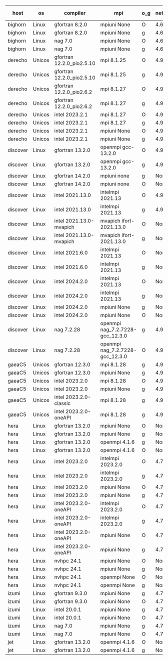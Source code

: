 

| host     | os       | compiler                              | mpi                      | o_g        | netcdf        | build       | u_pass          | u_fail          | s_pass            | s_fail            | e_pass             | e_fail             | nuopc_pass       | nuopc_fail       | artifacts link          |
|----------|----------|---------------------------------------|--------------------------|------------|---------------|-------------|-----------------|-----------------|-------------------|-------------------|--------------------|--------------------|------------------|------------------|-------------------------|
| bighorn | Linux | gfortran 8.2.0 | mpiuni None  | O | 4.6.1  | PASS | None | None | None | None | None | None | None | None | <a href="https://github.com/esmf-org/esmf-test-artifacts/tree/66284845cf2dea532b1b58e3d820c426b1e3f9ad/develop/gfortran/8.2.0/O/mpiuni/None" target="_blank">6628484</a> | 
| bighorn | Linux | gfortran 8.2.0 | mpiuni None  | g | 4.6.1  | PASS | 12555 | 0 | 9 | 0 | 42 | 0 | None | None | <a href="https://github.com/esmf-org/esmf-test-artifacts/tree/c97788f6404ef71b8fc9110a8b8c351f05e1efdb/develop/gfortran/8.2.0/g/mpiuni/None" target="_blank">c97788f</a> | 
| bighorn | Linux | nag 7.0 | mpiuni None  | O | 4.6.1  | PASS | 12555 | 0 | 9 | 0 | 42 | 0 | None | None | <a href="https://github.com/esmf-org/esmf-test-artifacts/tree/d0186b4eaaf64c7d4c3e32e7c0eb35b99cd3a75b/develop/nag/7.0/O/mpiuni/None" target="_blank">d0186b4</a> | 
| bighorn | Linux | nag 7.0 | mpiuni None  | g | 4.6.1  | PASS | 12555 | 0 | 9 | 0 | 42 | 0 | None | None | <a href="https://github.com/esmf-org/esmf-test-artifacts/tree/9cc5197b7866a9dd7e71bb5c818db1b96f488898/develop/nag/7.0/g/mpiuni/None" target="_blank">9cc5197</a> | 
| derecho | Unicos | gfortran 12.2.0_pio2.5.10 | mpi 8.1.25  | O | 4.9.2  | PASS | None | None | None | None | None | None | None | None | <a href="https://github.com/esmf-org/esmf-test-artifacts/tree/ca91eaf1b3c3ed9f1adbe355da57610090fa943b/develop/gfortran/12.2.0_pio2.5.10/O/mpi/8.1.25" target="_blank">ca91eaf</a> | 
| derecho | Unicos | gfortran 12.2.0_pio2.5.10 | mpi 8.1.25  | g | 4.9.2  | PASS | None | None | None | None | None | None | None | None | <a href="https://github.com/esmf-org/esmf-test-artifacts/tree/269a1c231d863d2a90af3d2889e02fbfb80388f1/develop/gfortran/12.2.0_pio2.5.10/g/mpi/8.1.25" target="_blank">269a1c2</a> | 
| derecho | Unicos | gfortran 12.2.0_pio2.6.2 | mpi 8.1.27  | O | 4.9.2  | PASS | None | None | None | None | None | None | None | None | <a href="https://github.com/esmf-org/esmf-test-artifacts/tree/fcaaa25e97ccafe61885c4adcd4505e54316bf2c/develop/gfortran/12.2.0_pio2.6.2/O/mpi/8.1.27" target="_blank">fcaaa25</a> | 
| derecho | Unicos | gfortran 12.2.0_pio2.6.2 | mpi 8.1.27  | g | 4.9.2  | PASS | None | None | None | None | None | None | None | None | <a href="https://github.com/esmf-org/esmf-test-artifacts/tree/06d72f263657f3e30bfc42086bd0de7236b78692/develop/gfortran/12.2.0_pio2.6.2/g/mpi/8.1.27" target="_blank">06d72f2</a> | 
| derecho | Unicos | intel 2023.2.1 | mpi 8.1.27  | O | 4.9.2  | PASS | None | None | None | None | None | None | None | None | <a href="https://github.com/esmf-org/esmf-test-artifacts/tree/bd33f4c6426a03c30a0424f9ab931e9837317db8/develop/intel/2023.2.1/O/mpi/8.1.27" target="_blank">bd33f4c</a> | 
| derecho | Unicos | intel 2023.2.1 | mpi 8.1.27  | g | 4.9.2  | PASS | None | None | None | None | None | None | None | None | <a href="https://github.com/esmf-org/esmf-test-artifacts/tree/0d5d7f8d1b7036bbec5c7fe2f2f0bd16a2c75a29/develop/intel/2023.2.1/g/mpi/8.1.27" target="_blank">0d5d7f8</a> | 
| derecho | Unicos | intel 2023.2.1 | mpiuni None  | O | 4.9.2  | PASS | None | None | None | None | None | None | None | None | <a href="https://github.com/esmf-org/esmf-test-artifacts/tree/d90eac27e27be03e585b682479a7f2a8137c4d6a/develop/intel/2023.2.1/O/mpiuni/None" target="_blank">d90eac2</a> | 
| derecho | Unicos | intel 2023.2.1 | mpiuni None  | g | 4.9.2  | PASS | None | None | None | None | None | None | None | None | <a href="https://github.com/esmf-org/esmf-test-artifacts/tree/a98d2b5e37f77fec824ea372999931daa688e185/develop/intel/2023.2.1/g/mpiuni/None" target="_blank">a98d2b5</a> | 
| discover | Linux | gfortran 13.2.0 | openmpi gcc-13.2.0  | O | 4.9.2  | PASS | None | None | None | None | None | None | None | None | <a href="https://github.com/esmf-org/esmf-test-artifacts/tree/85c96b4dda61048fff121e48f63a96fbf629c4d0/develop/gfortran/13.2.0/O/openmpi/gcc-13.2.0" target="_blank">85c96b4</a> | 
| discover | Linux | gfortran 13.2.0 | openmpi gcc-13.2.0  | g | 4.9.2  | PASS | None | None | None | None | None | None | None | None | <a href="https://github.com/esmf-org/esmf-test-artifacts/tree/c40b7a270329e463331d76b4a2ca84ba72f8bb36/develop/gfortran/13.2.0/g/openmpi/gcc-13.2.0" target="_blank">c40b7a2</a> | 
| discover | Linux | gfortran 14.2.0 | mpiuni none  | g | None  | PASS | None | None | None | None | None | None | None | None | <a href="https://github.com/esmf-org/esmf-test-artifacts/tree/8dc747dfb11b81b4d6f0ece2434aa96e1c19c561/develop/gfortran/14.2.0/g/mpiuni/none" target="_blank">8dc747d</a> | 
| discover | Linux | gfortran 14.2.0 | mpiuni none  | O | None  | PASS | None | None | None | None | None | None | None | None | <a href="https://github.com/esmf-org/esmf-test-artifacts/tree/e6f4c58df621bbb5f88e066bb77196f0bbf3e949/develop/gfortran/14.2.0/O/mpiuni/none" target="_blank">e6f4c58</a> | 
| discover | Linux | intel 2021.13.0 | intelmpi 2021.13  | O | 4.9.2  | PASS | None | None | None | None | None | None | None | None | <a href="https://github.com/esmf-org/esmf-test-artifacts/tree/d0958735c683af0364c00e31f123bca7f2d42ffd/develop/intel/2021.13.0/O/intelmpi/2021.13" target="_blank">d095873</a> | 
| discover | Linux | intel 2021.13.0 | intelmpi 2021.13  | g | 4.9.2  | PASS | None | None | None | None | None | None | None | None | <a href="https://github.com/esmf-org/esmf-test-artifacts/tree/afa0fb19537c3e223b5b1453f4fa4cc4956e86ab/develop/intel/2021.13.0/g/intelmpi/2021.13" target="_blank">afa0fb1</a> | 
| discover | Linux | intel 2021.13.0-mvapich | mvapich ifort-2021.13.0  | O | None  | PASS | None | None | None | None | None | None | None | None | <a href="https://github.com/esmf-org/esmf-test-artifacts/tree/ca7cfe97dace34a21aaa5c85d954081c07a64401/develop/intel/2021.13.0-mvapich/O/mvapich/ifort-2021.13.0" target="_blank">ca7cfe9</a> | 
| discover | Linux | intel 2021.13.0-mvapich | mvapich ifort-2021.13.0  | g | None  | PASS | None | None | None | None | None | None | None | None | <a href="https://github.com/esmf-org/esmf-test-artifacts/tree/4e24e2198045acac92ca112c16bed0fb20dbbb0a/develop/intel/2021.13.0-mvapich/g/mvapich/ifort-2021.13.0" target="_blank">4e24e21</a> | 
| discover | Linux | intel 2021.6.0 | intelmpi 2021.13  | O | None  | PASS | None | None | None | None | None | None | None | None | <a href="https://github.com/esmf-org/esmf-test-artifacts/tree/2495ff8a2317b80567e8670af7ae4a7b5fa2cb32/develop/intel/2021.6.0/O/intelmpi/2021.13" target="_blank">2495ff8</a> | 
| discover | Linux | intel 2021.6.0 | intelmpi 2021.13  | g | None  | PASS | None | None | None | None | None | None | None | None | <a href="https://github.com/esmf-org/esmf-test-artifacts/tree/547543cb072d2e602d3c6ae8552f4b4ef3217bee/develop/intel/2021.6.0/g/intelmpi/2021.13" target="_blank">547543c</a> | 
| discover | Linux | intel 2024.2.0 | intelmpi 2021.13  | O | None  | PASS | None | None | None | None | None | None | None | None | <a href="https://github.com/esmf-org/esmf-test-artifacts/tree/f9707ba99f537e8bfc8bc7f7496fa3710adebb3d/develop/intel/2024.2.0/O/intelmpi/2021.13" target="_blank">f9707ba</a> | 
| discover | Linux | intel 2024.2.0 | intelmpi 2021.13  | g | None  | PASS | None | None | None | None | None | None | None | None | <a href="https://github.com/esmf-org/esmf-test-artifacts/tree/9190566d985717aa17b52bea622d6fc1a5b0607f/develop/intel/2024.2.0/g/intelmpi/2021.13" target="_blank">9190566</a> | 
| discover | Linux | intel 2024.2.0 | mpiuni None  | g | None  | PASS | None | None | None | None | None | None | None | None | <a href="https://github.com/esmf-org/esmf-test-artifacts/tree/b4ab42ab8ccc4774a637ce50ca1b32792fb3fed9/develop/intel/2024.2.0/g/mpiuni/None" target="_blank">b4ab42a</a> | 
| discover | Linux | intel 2024.2.0 | mpiuni None  | O | None  | PASS | None | None | None | None | None | None | None | None | <a href="https://github.com/esmf-org/esmf-test-artifacts/tree/ffa9a54a394c3de90db895d41f3eda9572e3ef6d/develop/intel/2024.2.0/O/mpiuni/None" target="_blank">ffa9a54</a> | 
| discover | Linux | nag 7.2.28 | openmpi nag_7.2.7228-gcc_12.3.0  | g | 4.9.2  | PASS | None | None | None | None | None | None | None | None | <a href="https://github.com/esmf-org/esmf-test-artifacts/tree/e6eb56045eb922764dc57814961f94c1e465dab3/develop/nag/7.2.28/g/openmpi/nag_7.2.7228-gcc_12.3.0" target="_blank">e6eb560</a> | 
| discover | Linux | nag 7.2.28 | openmpi nag_7.2.7228-gcc_12.3.0  | O | 4.9.2  | PASS | None | None | None | None | None | None | None | None | <a href="https://github.com/esmf-org/esmf-test-artifacts/tree/620dcfc52821c71f6659c7fb78de892619411138/develop/nag/7.2.28/O/openmpi/nag_7.2.7228-gcc_12.3.0" target="_blank">620dcfc</a> | 
| gaeaC5 | Unicos | gfortran 12.3.0 | mpi 8.1.28  | g | 4.9.0  | PASS | None | None | None | None | None | None | None | None | <a href="https://github.com/esmf-org/esmf-test-artifacts/tree/c3ef41761f34ef8f83e415eaffb8e1dd3ef8c416/develop/gfortran/12.3.0/g/mpi/8.1.28" target="_blank">c3ef417</a> | 
| gaeaC5 | Unicos | gfortran 12.3.0 | mpiuni None  | g | 4.9.0  | PASS | None | None | None | None | None | None | None | None | <a href="https://github.com/esmf-org/esmf-test-artifacts/tree/ac45f3d264e564d2ef2c519d1e0c9456636d78a4/develop/gfortran/12.3.0/g/mpiuni/None" target="_blank">ac45f3d</a> | 
| gaeaC5 | Unicos | intel 2023.2.0 | mpi 8.1.28  | O | 4.9.0  | PASS | None | None | None | None | None | None | None | None | <a href="https://github.com/esmf-org/esmf-test-artifacts/tree/08696872843e0b89e16a6715c93dbf8432478118/develop/intel/2023.2.0/O/mpi/8.1.28" target="_blank">0869687</a> | 
| gaeaC5 | Unicos | intel 2023.2.0 | mpiuni None  | g | 4.9.0  | PASS | None | None | None | None | None | None | None | None | <a href="https://github.com/esmf-org/esmf-test-artifacts/tree/f632534e82ac96ea452b65a749df27058a044915/develop/intel/2023.2.0/g/mpiuni/None" target="_blank">f632534</a> | 
| gaeaC5 | Unicos | intel 2023.2.0-classic | mpi 8.1.28  | g | 4.9.0  | PASS | None | None | None | None | None | None | None | None | <a href="https://github.com/esmf-org/esmf-test-artifacts/tree/26d8d699c1fd39f03e73506c9ffd226ce48716ad/develop/intel/2023.2.0-classic/g/mpi/8.1.28" target="_blank">26d8d69</a> | 
| gaeaC5 | Unicos | intel 2023.2.0-oneAPI | mpi 8.1.28  | g | 4.9.0  | PASS | None | None | None | None | None | None | None | None | <a href="https://github.com/esmf-org/esmf-test-artifacts/tree/a635291e73e019d33c9ae955c7b2708999323a14/develop/intel/2023.2.0-oneAPI/g/mpi/8.1.28" target="_blank">a635291</a> | 
| hera | Linux | gfortran 13.2.0 | mpiuni None  | O | None  | PASS | 12555 | 0 | 9 | 0 | 42 | 0 | None | None | <a href="https://github.com/esmf-org/esmf-test-artifacts/tree/0c5dd4a13349ae50b505fa8c5024f00f00b727ba/develop/gfortran/13.2.0/O/mpiuni/None" target="_blank">0c5dd4a</a> | 
| hera | Linux | gfortran 13.2.0 | mpiuni None  | g | None  | PASS | 12555 | 0 | 9 | 0 | 42 | 0 | None | None | <a href="https://github.com/esmf-org/esmf-test-artifacts/tree/61e33aa4ce24f6ecca054b255af1ab0320b57b68/develop/gfortran/13.2.0/g/mpiuni/None" target="_blank">61e33aa</a> | 
| hera | Linux | gfortran 13.2.0 | openmpi 4.1.6  | g | None  | PASS | 14224 | 0 | 51 | 0 | 80 | 0 | 57 | 0 | <a href="https://github.com/esmf-org/esmf-test-artifacts/tree/e9a0eb19abcf7dc2d34eb953f18b8b47c41d56d6/develop/gfortran/13.2.0/g/openmpi/4.1.6" target="_blank">e9a0eb1</a> | 
| hera | Linux | gfortran 13.2.0 | openmpi 4.1.6  | O | None  | PASS | 14224 | 0 | 51 | 0 | 80 | 0 | 57 | 0 | <a href="https://github.com/esmf-org/esmf-test-artifacts/tree/24e773ee118b5b48862404311ec50f133905a1b7/develop/gfortran/13.2.0/O/openmpi/4.1.6" target="_blank">24e773e</a> | 
| hera | Linux | intel 2023.2.0 | intelmpi 2023.2.0  | O | 4.7.0  | PASS | None | None | None | None | None | None | None | None | <a href="https://github.com/esmf-org/esmf-test-artifacts/tree/d07d6c55485553bea5dc4254f4ac525c8922fe5c/develop/intel/2023.2.0/O/intelmpi/2023.2.0" target="_blank">d07d6c5</a> | 
| hera | Linux | intel 2023.2.0 | intelmpi 2023.2.0  | g | 4.7.0  | PASS | None | None | None | None | None | None | None | None | <a href="https://github.com/esmf-org/esmf-test-artifacts/tree/a7b4b682340f82b2ff2a3d1cb6c6c19967fc3a33/develop/intel/2023.2.0/g/intelmpi/2023.2.0" target="_blank">a7b4b68</a> | 
| hera | Linux | intel 2023.2.0 | mpiuni None  | O | 4.7.0  | PASS | 12555 | 0 | 9 | 0 | 42 | 0 | None | None | <a href="https://github.com/esmf-org/esmf-test-artifacts/tree/d92c6aaede5b48206320a9b73684622880df36de/develop/intel/2023.2.0/O/mpiuni/None" target="_blank">d92c6aa</a> | 
| hera | Linux | intel 2023.2.0 | mpiuni None  | g | 4.7.0  | PASS | None | None | None | None | None | None | None | None | <a href="https://github.com/esmf-org/esmf-test-artifacts/tree/174ad88f7ae1a8f4d06efaf1c99f01178c59305b/develop/intel/2023.2.0/g/mpiuni/None" target="_blank">174ad88</a> | 
| hera | Linux | intel 2023.2.0-oneAPI | intelmpi 2023.2.0  | O | 4.7.0  | PASS | None | None | None | None | None | None | None | None | <a href="https://github.com/esmf-org/esmf-test-artifacts/tree/eb86def2065f263ac4654b1db511af0fdaeaf82e/develop/intel/2023.2.0-oneAPI/O/intelmpi/2023.2.0" target="_blank">eb86def</a> | 
| hera | Linux | intel 2023.2.0-oneAPI | intelmpi 2023.2.0  | g | 4.7.0  | PASS | None | None | None | None | None | None | None | None | <a href="https://github.com/esmf-org/esmf-test-artifacts/tree/699643043a07612be3336591d37f8a9426296f94/develop/intel/2023.2.0-oneAPI/g/intelmpi/2023.2.0" target="_blank">6996430</a> | 
| hera | Linux | intel 2023.2.0-oneAPI | mpiuni None  | O | 4.7.0  | PASS | 12555 | 0 | 9 | 0 | 42 | 0 | None | None | <a href="https://github.com/esmf-org/esmf-test-artifacts/tree/e987f2f2c8639ce422a102c843580bb555d8e96f/develop/intel/2023.2.0-oneAPI/O/mpiuni/None" target="_blank">e987f2f</a> | 
| hera | Linux | intel 2023.2.0-oneAPI | mpiuni None  | g | 4.7.0  | PASS | 12555 | 0 | 9 | 0 | 42 | 0 | None | None | <a href="https://github.com/esmf-org/esmf-test-artifacts/tree/421ca53f18af26e1085bce2389549dcbebb35e5b/develop/intel/2023.2.0-oneAPI/g/mpiuni/None" target="_blank">421ca53</a> | 
| hera | Linux | nvhpc 24.1 | mpiuni None  | O | None  | PASS | None | None | None | None | None | None | None | None | <a href="https://github.com/esmf-org/esmf-test-artifacts/tree/5524ed45eefc92b828c8c2dbea637e711b4c1fa8/develop/nvhpc/24.1/O/mpiuni/None" target="_blank">5524ed4</a> | 
| hera | Linux | nvhpc 24.1 | mpiuni None  | g | None  | PASS | None | None | None | None | None | None | None | None | <a href="https://github.com/esmf-org/esmf-test-artifacts/tree/7d411c0b6ecd37953853dc41a94dd8ad098c9568/develop/nvhpc/24.1/g/mpiuni/None" target="_blank">7d411c0</a> | 
| hera | Linux | nvhpc 24.1 | openmpi None  | O | None  | PASS | None | None | None | None | None | None | None | None | <a href="https://github.com/esmf-org/esmf-test-artifacts/tree/f79bec984051d3b9bc4a73b39fbf6274565634b8/develop/nvhpc/24.1/O/openmpi/None" target="_blank">f79bec9</a> | 
| hera | Linux | nvhpc 24.1 | openmpi None  | g | None  | PASS | None | None | None | None | None | None | None | None | <a href="https://github.com/esmf-org/esmf-test-artifacts/tree/9476d0f59330b757e52959abe8db978c1f6ddc04/develop/nvhpc/24.1/g/openmpi/None" target="_blank">9476d0f</a> | 
| izumi | Linux | gfortran 9.3.0 | mpiuni None  | g | 4.7.4  | PASS | 12555 | 0 | 9 | 0 | 42 | 0 | None | None | <a href="https://github.com/esmf-org/esmf-test-artifacts/tree/f25cdc966139488cfde676f7e6b6903709ac75bd/develop/gfortran/9.3.0/g/mpiuni/None" target="_blank">f25cdc9</a> | 
| izumi | Linux | gfortran 9.3.0 | mpiuni None  | O | 4.7.4  | PASS | 12555 | 0 | 9 | 0 | 42 | 0 | None | None | <a href="https://github.com/esmf-org/esmf-test-artifacts/tree/c99574d983defaa4038516faeb8598a41f570cc0/develop/gfortran/9.3.0/O/mpiuni/None" target="_blank">c99574d</a> | 
| izumi | Linux | intel 20.0.1 | mpiuni None  | g | 4.7.4  | PASS | 12555 | 0 | 9 | 0 | 42 | 0 | None | None | <a href="https://github.com/esmf-org/esmf-test-artifacts/tree/7751a68897f1bcfe1afd5b6cbe9dd5593a684c19/develop/intel/20.0.1/g/mpiuni/None" target="_blank">7751a68</a> | 
| izumi | Linux | intel 20.0.1 | mpiuni None  | O | 4.7.4  | PASS | 12555 | 0 | 9 | 0 | 42 | 0 | None | None | <a href="https://github.com/esmf-org/esmf-test-artifacts/tree/0d3c515789726f1def41baeac1d8d822080c8e97/develop/intel/20.0.1/O/mpiuni/None" target="_blank">0d3c515</a> | 
| izumi | Linux | nag 7.0 | mpiuni None  | g | 4.7.4  | PASS | 12555 | 0 | 9 | 0 | 42 | 0 | None | None | <a href="https://github.com/esmf-org/esmf-test-artifacts/tree/4afe3e720c23c1ade970c5b4a4e1596ad9f890ba/develop/nag/7.0/g/mpiuni/None" target="_blank">4afe3e7</a> | 
| izumi | Linux | nag 7.0 | mpiuni None  | O | 4.7.4  | PASS | 12555 | 0 | 9 | 0 | 42 | 0 | None | None | <a href="https://github.com/esmf-org/esmf-test-artifacts/tree/f861c6a62353c8defd4e98943b92ffa214bfd52e/develop/nag/7.0/O/mpiuni/None" target="_blank">f861c6a</a> | 
| jet | Linux | gfortran 13.2.0 | openmpi 4.1.6  | O | None  | PASS | 14224 | 0 | 51 | 0 | 80 | 0 | 57 | 0 | <a href="https://github.com/esmf-org/esmf-test-artifacts/tree/bb956bb7015d9c76ad0e300277ec7323460d4c52/develop/gfortran/13.2.0/O/openmpi/4.1.6" target="_blank">bb956bb</a> | 
| jet | Linux | gfortran 13.2.0 | openmpi 4.1.6  | g | None  | PASS | 14224 | 0 | 51 | 0 | 80 | 0 | 57 | 0 | <a href="https://github.com/esmf-org/esmf-test-artifacts/tree/1f0c7ed2ede51aa634a39ac46a23fef41d027ebb/develop/gfortran/13.2.0/g/openmpi/4.1.6" target="_blank">1f0c7ed</a> | 
